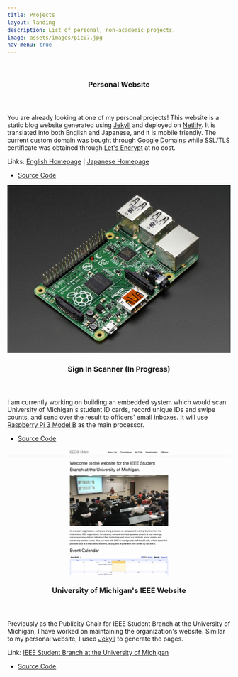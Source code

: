 ```yaml
---
title: Projects
layout: landing
description: List of personal, non-academic projects.
image: assets/images/pic07.jpg
nav-menu: true
---
```


<!-- Main -->
<div id="main">

<!-- Two -->
<section id="two" class="spotlights">
	<section>
		<a href="https://www.shutasuzuki.com/" class="image" target="_blank">
			<img src="/assets/images/personal_website.jpg" alt="" data-position="top center"/>
		</a>
		<div class="content">
			<div class="inner">
				<header class="major">
					<h3>Personal Website</h3>
				</header>
				<p>You are already looking at one of my personal projects! This website is a static blog website generated using <a href="https://jekyllrb.com/" target="_blank">Jekyll</a> and deployed on <a href="https://www.netlify.com/" target="_blank">Netlify</a>. It is translated into both English and Japanese, and it is mobile friendly. The current custom domain was bought through <a href="https://domains.google/" target="_blank">Google Domains</a> while SSL/TLS certificate was obtained through <a href="https://letsencrypt.org/" target="_blank">Let's Encrypt</a> at no cost. </p>
                <p>Links: <a href="https://www.shutasuzuki.com/" target="_blank">English Homepage</a> | <a href="https://www.shutasuzuki.com/ja/" target="_blank">Japanese Homepage</a></p>
				<ul class="actions">
					<li><a href="https://github.com/shutas/forty-jekyll-theme/tree/gh-pages" class="button" target="_blank">Source Code</a></li>
				</ul>
			</div>
		</div>
	</section>
    <section>
		<a href="https://github.com/shutas/IEEEUMich-Card-Reader" class="image" target="_blank">
			<img src="/assets/images/sign_in_scanner.jpg" alt="" data-position="center center"/>
		</a>
		<div class="content">
			<div class="inner">
				<header class="major">
					<h3>Sign In Scanner (In Progress)</h3>
				</header>
				<p>I am currently working on building an embedded system which would scan University of Michigan's student ID cards, record unique IDs and swipe counts, and send over the result to officers' email inboxes. It will use <a href="https://www.raspberrypi.org/products/raspberry-pi-3-model-b/" target="_blank">Raspberry Pi 3 Model B</a> as the main processor.</p>
				<ul class="actions">
					<li><a href="https://github.com/shutas/IEEEUMich-Card-Reader" class="button" target="_blank">Source Code</a></li>
				</ul>
			</div>
		</div>
	</section>
    <section>
		<a href="http://ieee-umich.github.io/ieee-website/" class="image" target="_blank">
			<img src="/assets/images/ieee_website.jpg" alt="" data-position="top center"/>
		</a>
		<div class="content">
			<div class="inner">
				<header class="major">
					<h3>University of Michigan's IEEE Website</h3>
				</header>
				<p>Previously as the Publicity Chair for IEEE Student Branch at the University of Michigan, I have worked on maintaining the organization's website. Similar to my personal website, I used <a href="https://jekyllrb.com/" target="_blank">Jekyll</a> to generate the pages.</p>
				<p>Link: <a href="http://ieee-umich.github.io/ieee-website/" target="_blank">IEEE Student Branch at the University of Michigan</a></p>
                <ul class="actions">
					<li><a href="https://github.com/ieee-umich/ieee-website" class="button" target="_blank">Source Code</a></li>
				</ul>
			</div>
		</div>
	</section>
</section>

</div>
